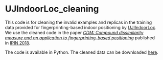 # UJIndoorLoc_cleaning
This code is for cleaning the invalid examples and replicas in the training data provided for fingerprinting-based indoor positioning by [UJIIndoorLoc](http://indoorlocplatform.uji.es/databases/get/1/). We use the cleaned code in the paper [*CDM: Compound dissimilarity measure and an application to fingerprinting-based positioning*](https://arxiv.org/abs/1805.06208) published in [IPIN 2018](http://ipin2018.ifsttar.fr/awards/best-student-paper/).

The code is available in Python. The cleaned data can be downloaded [here](https://drive.google.com/drive/folders/1lcccr5s3W-PsXKbLxD2WCjmzbmFqMtSq?usp=sharing).


